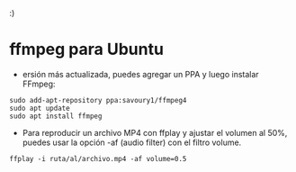 :)

# ffmpeg para Ubuntu

- ersión más actualizada, puedes agregar un PPA y luego instalar FFmpeg:

```
sudo add-apt-repository ppa:savoury1/ffmpeg4
sudo apt update
sudo apt install ffmpeg
```

- Para reproducir un archivo MP4 con ffplay y ajustar el volumen al 50%, puedes usar la opción -af (audio filter) con el filtro volume.

```
ffplay -i ruta/al/archivo.mp4 -af volume=0.5
```

